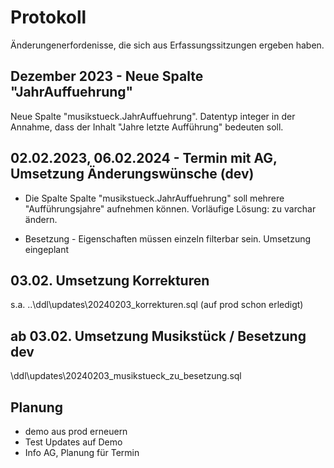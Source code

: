 # Protokoll 
Änderungenerfordenisse, die sich aus Erfassungssitzungen ergeben haben. 

## Dezember 2023 - Neue Spalte "JahrAuffuehrung"
Neue Spalte "musikstueck.JahrAuffuehrung". Datentyp integer in der Annahme, dass der Inhalt "Jahre letzte Aufführung" bedeuten soll.  


## 02.02.2023, 06.02.2024 - Termin mit AG, Umsetzung Änderungswünsche (dev)
 * Die Spalte Spalte "musikstueck.JahrAuffuehrung" soll mehrere "Aufführungsjahre" aufnehmen können. Vorläufige Lösung: zu varchar ändern.

 * Besetzung - Eigenschaften müssen einzeln filterbar sein. Umsetzung eingeplant 

## 03.02. Umsetzung Korrekturen 
 s.a. ..\ddl\updates\20240203_korrekturen.sql (auf prod schon erledigt)

## ab 03.02. Umsetzung Musikstück / Besetzung dev 
\ddl\updates\20240203_musikstueck_zu_besetzung.sql 

## Planung 
* demo aus prod erneuern 
* Test Updates auf Demo 
* Info AG, Planung für Termin 

